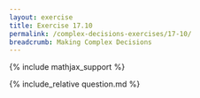 ```yaml
---
layout: exercise
title: Exercise 17.10
permalink: /complex-decisions-exercises/17-10/
breadcrumb: Making Complex Decisions
---
```


{% include mathjax_support %}

<div><i class="arrow-up loader" data-chapter="complex-decisions-exercises" data-exercise="ex_10" data-rating="0"></i></div>
{% include_relative question.md %}
